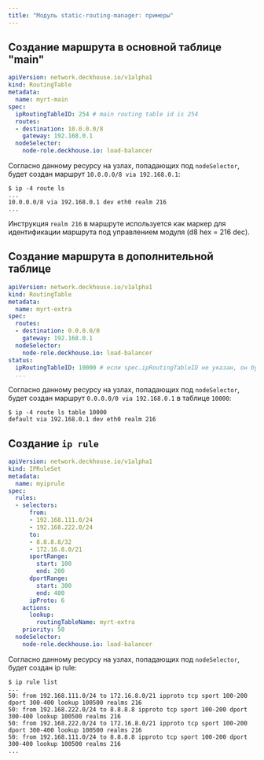 ```yaml
---
title: "Модуль static-routing-manager: примеры"
---
```


## Создание маршрута в основной таблице "main"

```yaml
apiVersion: network.deckhouse.io/v1alpha1
kind: RoutingTable
metadata:
  name: myrt-main
spec:
  ipRoutingTableID: 254 # main routing table id is 254
  routes:
  - destination: 10.0.0.0/8
    gateway: 192.168.0.1
  nodeSelector:
    node-role.deckhouse.io: load-balancer
```

Согласно данному ресурсу на узлах, попадающих под `nodeSelector`, будет создан маршрут `10.0.0.0/8 via 192.168.0.1`:

```shell
$ ip -4 route ls
...
10.0.0.0/8 via 192.168.0.1 dev eth0 realm 216
...
```

Инструкция `realm 216` в маршруте используется как маркер для идентификации маршрута под управлением модуля (d8 hex = 216 dec).

## Создание маршрута в дополнительной таблице

```yaml
apiVersion: network.deckhouse.io/v1alpha1
kind: RoutingTable
metadata:
  name: myrt-extra
spec:
  routes:
  - destination: 0.0.0.0/0
    gateway: 192.168.0.1
  nodeSelector:
    node-role.deckhouse.io: load-balancer
status:
  ipRoutingTableID: 10000 # если spec.ipRoutingTableID не указан, он будет сгенерирован автоматически и размещён в status
  ...
```

Согласно данному ресурсу на узлах, попадающих под `nodeSelector`, будет создан маршрут `0.0.0.0/0 via 192.168.0.1` в таблице `10000`:

```shell
$ ip -4 route ls table 10000
default via 192.168.0.1 dev eth0 realm 216
```

## Создание `ip rule`

```yaml
apiVersion: network.deckhouse.io/v1alpha1
kind: IPRuleSet
metadata:
  name: myiprule
spec:
  rules:
  - selectors:
      from:
      - 192.168.111.0/24
      - 192.168.222.0/24
      to:
      - 8.8.8.8/32
      - 172.16.8.0/21
      sportRange:
        start: 100
        end: 200
      dportRange:
        start: 300
        end: 400
      ipProto: 6
    actions:
      lookup:
        routingTableName: myrt-extra
    priority: 50
  nodeSelector:
    node-role.deckhouse.io: load-balancer

```

Согласно данному ресурсу на узлах, попадающих под `nodeSelector`, будет создан ip rule:

```shell
$ ip rule list
...
50:	from 192.168.111.0/24 to 172.16.8.0/21 ipproto tcp sport 100-200 dport 300-400 lookup 100500 realms 216
50:	from 192.168.222.0/24 to 8.8.8.8 ipproto tcp sport 100-200 dport 300-400 lookup 100500 realms 216
50:	from 192.168.222.0/24 to 172.16.8.0/21 ipproto tcp sport 100-200 dport 300-400 lookup 100500 realms 216
50:	from 192.168.111.0/24 to 8.8.8.8 ipproto tcp sport 100-200 dport 300-400 lookup 100500 realms 216
...

```
